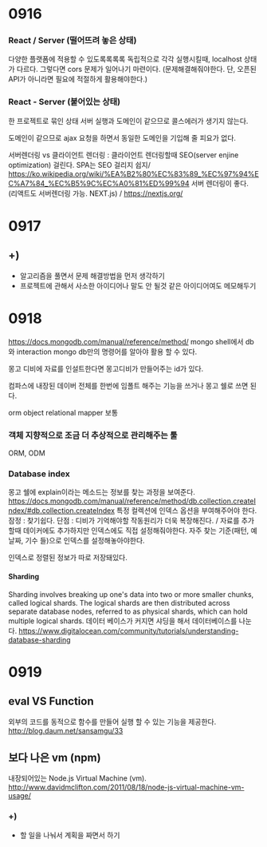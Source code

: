 # 0916
### React / Server (떨어뜨려 놓은 상태)
다양한 플랫폼에 적용할 수 있도록록록록
독립적으로 각각 실행시킬때, localhost 상태가 다르다. 그렇다면 cors 문제가 일어나기 마련이다. (문제해결해줘야한다. 단, 오픈된 API가 아니라면 필요에 적절하게 활용해야한다.)

### React - Server (붙어있는 상태)
한 프로젝트로 묶인 상태
서버 실행과 도메인이 같으므로 콜스에러가 생기지 않는다.

도메인이 같으므로 ajax 요청을 하면서 동일한 도메인을 기입해 줄 피요가 없다.

서버렌더링 vs 클라이언트 렌더링
: 클라이언트 렌더링할때 SEO(server enjine optimization) 걸린다.
SPA는 SEO 걸리지 쉽지/ https://ko.wikipedia.org/wiki/%EA%B2%80%EC%83%89_%EC%97%94%EC%A7%84_%EC%B5%9C%EC%A0%81%ED%99%94
서버 렌더링이 좋다. (리액트도 서버렌더링 가능. NEXT.js) / https://nextjs.org/

# 0917
## +) 
- 알고리즘을 풀면서 문제 해결방법을 먼저 생각하기
- 프로젝트에 관해서 사소한 아이디어나 말도 안 될것 같은 아이디어여도 메모해두기

# 0918
https://docs.mongodb.com/manual/reference/method/
mongo shell에서 db와 interaction
mongo db만의 명령어를 알아야 활용 할 수 있다.

몽고 디비에 자료를 인설트한다면 몽고디비가 만들어주는 id가 있다.

컴파스에 내장된 데이버 전체를 한번에 임폴트 해주는 기능을 쓰거나 몽고 쉘로 쓰면 된다.

orm object relational mapper
보통 


### 객체 지향적으로 조금 더 추상적으로 관리해주는 툴
ORM, ODM

### Database index
몽고 쉘에 explain이라는 메소드는 정보를 찾는 과정을 보여준다.
https://docs.mongodb.com/manual/reference/method/db.collection.createIndex/#db.collection.createIndex
특정 컬렉션에 인덱스 옵션을 부여해주어야 한다.
잠정 : 찾기쉽다.
단점 : 디비가 기억해야할 작동원리가 더욱 복장해진다. / 자료를 추가할때 데이커에도 추가하지만 인덱스에도 직접 설정해줘야한다.
자주 찾는 기준(패턴, 예 날짜, 기수 들)으로 인덱스를 설정해놓아야한다.

인덱스로 정렬된 정보가 따로 저장돼있다.

#### Sharding
Sharding involves breaking up one's data into two or more smaller chunks, called logical shards. The logical shards are then distributed across separate database nodes, referred to as physical shards, which can hold multiple logical shards.
데이터 베이스가 커지면 샤딩을 해서 데이터베이스를 나눈다.
https://www.digitalocean.com/community/tutorials/understanding-database-sharding

# 0919
## eval VS Function
 외부의 코드를 동적으로 함수를 만들어 실행 할 수 있는 기능을 제공한다.
 http://blog.daum.net/sansamgu/33

## 보다 나은 vm (npm)
내장되어있는 Node.js Virtual Machine (vm).
http://www.davidmclifton.com/2011/08/18/node-js-virtual-machine-vm-usage/

### +)
- 할 일을 나눠서 계획을 짜면서 하기